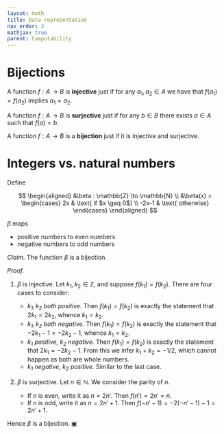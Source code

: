 ```yaml
---
layout: math
title: Data representation
nav_order: 3
mathjax: true
parent: Computability
---
```


# Bijections

A function $f : A \to B$ is __injective__ just if for any $a_1, a_2 \in A$ we
have that $f(a_1) = f(a_2)$ implies $a_1 = a_2$.

A function $f : A \to B$ is __surjective__ just if for any $b \in B$ there exists $a \in A$ such that $f(a) = b$.

A function $f : A \to B$ is a __bijection__ just if it is injective and surjective.


# Integers vs. natural numbers

Define

$$
\begin{aligned}
  &\beta : \mathbb{Z} \to \mathbb{N} \\
  &\beta(x) = \begin{cases}
    2x    & \text{ if $x \geq 0$} \\
    -2x-1 & \text{ otherwise}
  \end{cases}
\end{aligned}
$$

$\beta$ maps 
* positive numbers to even numbers
* negative numbers to odd numbers

*Claim.* The function $\beta$ is a bijection.

_Proof._ 

1. $\beta$ is injective. Let $k_1, k_2 \in \mathbb{Z}$, and suppose $f(k_1) = f(k_2)$.
   There are four cases to consider:
   * *$k_1, k_2$ both positive.* Then $f(k_1) = f(k_2)$ is exactly the statement that $2k_1 = 2k_2$, whence $k_1 = k_2$.
   * *$k_1, k_2$ both negative.* Then $f(k_1) = f(k_2)$ is exactly the statement that $-2k_1 - 1 = -2k_2 - 1$, whence $k_1 = k_2$.
   * *$k_1$ positive, $k_2$ negative.* Then $f(k_1) = f(k_2)$ is exactly the statement that $2k_1 = -2k_2 - 1$. From this we infer $k_1 + k_2 = -1/2$, which cannot happen as both are whole numbers.
   * *$k_1$ negative, $k_2$ positive.* Similar to the last case.

2. $\beta$ is surjective. Let $n \in \mathbb{N}$. We consider the parity of $n$.
   * If $n$ is even, write it as $n = 2n'$. Then $f(n') = 2n' = n$.
   * If $n$ is odd, write it as $n = 2n' + 1$. Then $f(-n' - 1) = -2(-n' - 1) - 1 = 2n' + 1$.

Hence $\beta$ is a bijection. ▣
